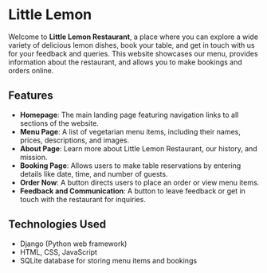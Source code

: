 # Little Lemon

Welcome to **Little Lemon Restaurant**, a place where you can explore a wide variety of delicious lemon dishes, book your table, and get in touch with us for your feedback and queries. This website showcases our menu, provides information about the restaurant, and allows you to make bookings and orders online.

## Features

- **Homepage**: The main landing page featuring navigation links to all sections of the website.
- **Menu Page**: A list of vegetarian menu items, including their names, prices, descriptions, and images.
- **About Page**: Learn more about Little Lemon Restaurant, our history, and mission.
- **Booking Page**: Allows users to make table reservations by entering details like date, time, and number of guests.
- **Order Now**: A button directs users to place an order or view menu items.
- **Feedback and Communication**: A button to leave feedback or get in touch with the restaurant for inquiries.

## Technologies Used

- Django (Python web framework)
- HTML, CSS, JavaScript
- SQLite database for storing menu items and bookings
